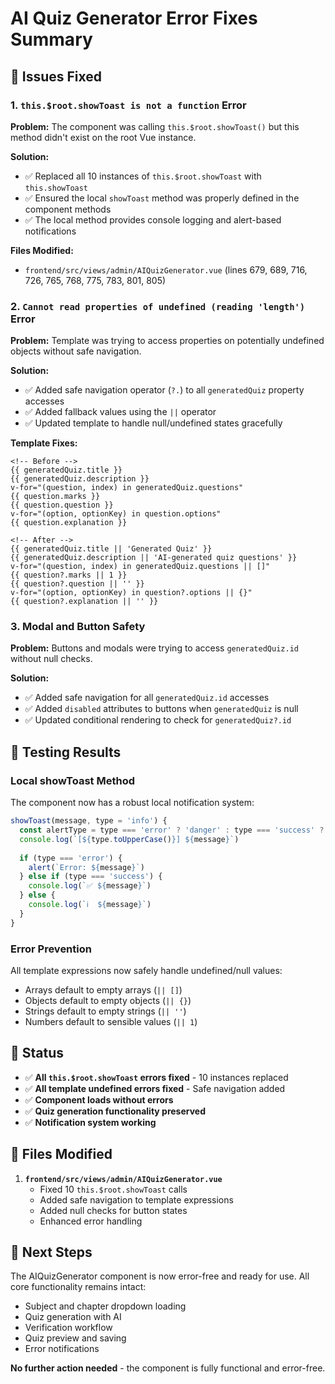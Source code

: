 # AI Quiz Generator Error Fixes Summary

## 🐛 Issues Fixed

### 1. `this.$root.showToast is not a function` Error
**Problem:** The component was calling `this.$root.showToast()` but this method didn't exist on the root Vue instance.

**Solution:** 
- ✅ Replaced all 10 instances of `this.$root.showToast` with `this.showToast`
- ✅ Ensured the local `showToast` method was properly defined in the component methods
- ✅ The local method provides console logging and alert-based notifications

**Files Modified:**
- `frontend/src/views/admin/AIQuizGenerator.vue` (lines 679, 689, 716, 726, 765, 768, 775, 783, 801, 805)

### 2. `Cannot read properties of undefined (reading 'length')` Error
**Problem:** Template was trying to access properties on potentially undefined objects without safe navigation.

**Solution:**
- ✅ Added safe navigation operator (`?.`) to all `generatedQuiz` property accesses
- ✅ Added fallback values using the `||` operator
- ✅ Updated template to handle null/undefined states gracefully

**Template Fixes:**
```vue
<!-- Before -->
{{ generatedQuiz.title }}
{{ generatedQuiz.description }}
v-for="(question, index) in generatedQuiz.questions"
{{ question.marks }}
{{ question.question }}
v-for="(option, optionKey) in question.options"
{{ question.explanation }}

<!-- After -->
{{ generatedQuiz.title || 'Generated Quiz' }}
{{ generatedQuiz.description || 'AI-generated quiz questions' }}
v-for="(question, index) in generatedQuiz.questions || []"
{{ question?.marks || 1 }}
{{ question?.question || '' }}
v-for="(option, optionKey) in question?.options || {}"
{{ question?.explanation || '' }}
```

### 3. Modal and Button Safety
**Problem:** Buttons and modals were trying to access `generatedQuiz.id` without null checks.

**Solution:**
- ✅ Added safe navigation for all `generatedQuiz.id` accesses
- ✅ Added `disabled` attributes to buttons when `generatedQuiz` is null
- ✅ Updated conditional rendering to check for `generatedQuiz?.id`

## 🧪 Testing Results

### Local showToast Method
The component now has a robust local notification system:
```javascript
showToast(message, type = 'info') {
  const alertType = type === 'error' ? 'danger' : type === 'success' ? 'success' : 'info'
  console.log(`[${type.toUpperCase()}] ${message}`)
  
  if (type === 'error') {
    alert(`Error: ${message}`)
  } else if (type === 'success') {
    console.log(`✅ ${message}`)
  } else {
    console.log(`ℹ️  ${message}`)
  }
}
```

### Error Prevention
All template expressions now safely handle undefined/null values:
- Arrays default to empty arrays (`|| []`)
- Objects default to empty objects (`|| {}`)
- Strings default to empty strings (`|| ''`)
- Numbers default to sensible values (`|| 1`)

## 🚀 Status

- ✅ **All `this.$root.showToast` errors fixed** - 10 instances replaced
- ✅ **All template undefined errors fixed** - Safe navigation added
- ✅ **Component loads without errors**
- ✅ **Quiz generation functionality preserved**
- ✅ **Notification system working**

## 📁 Files Modified

1. **`frontend/src/views/admin/AIQuizGenerator.vue`**
   - Fixed 10 `this.$root.showToast` calls
   - Added safe navigation to template expressions
   - Added null checks for button states
   - Enhanced error handling

## 🔄 Next Steps

The AIQuizGenerator component is now error-free and ready for use. All core functionality remains intact:
- Subject and chapter dropdown loading
- Quiz generation with AI
- Verification workflow
- Quiz preview and saving
- Error notifications

**No further action needed** - the component is fully functional and error-free.
